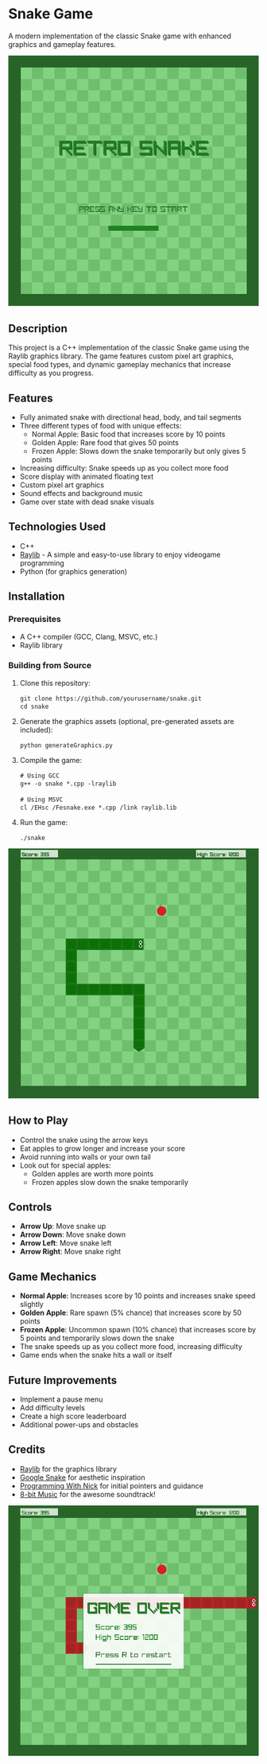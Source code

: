 # Snake Game

A modern implementation of the classic Snake game with enhanced graphics and gameplay features.

![Snake Game Screenshot](retro_snake_title.png)

## Description

This project is a C++ implementation of the classic Snake game using the Raylib graphics library. The game features custom pixel art graphics, special food types, and dynamic gameplay mechanics that increase difficulty as you progress.

## Features

- Fully animated snake with directional head, body, and tail segments
- Three different types of food with unique effects:
  - Normal Apple: Basic food that increases score by 10 points
  - Golden Apple: Rare food that gives 50 points
  - Frozen Apple: Slows down the snake temporarily but only gives 5 points
- Increasing difficulty: Snake speeds up as you collect more food
- Score display with animated floating text
- Custom pixel art graphics
- Sound effects and background music
- Game over state with dead snake visuals

## Technologies Used

- C++
- [Raylib](https://www.raylib.com/) - A simple and easy-to-use library to enjoy videogame programming
- Python (for graphics generation)

## Installation

### Prerequisites

- A C++ compiler (GCC, Clang, MSVC, etc.)
- Raylib library

### Building from Source

1. Clone this repository:
   ```
   git clone https://github.com/yourusername/snake.git
   cd snake
   ```

2. Generate the graphics assets (optional, pre-generated assets are included):
   ```
   python generateGraphics.py
   ```

3. Compile the game:
   ```
   # Using GCC
   g++ -o snake *.cpp -lraylib
   
   # Using MSVC
   cl /EHsc /Fesnake.exe *.cpp /link raylib.lib
   ```

4. Run the game:
   ```
   ./snake
   ```

![Snake Game Screenshot](retro_snake_gameplay.png)

## How to Play

- Control the snake using the arrow keys
- Eat apples to grow longer and increase your score
- Avoid running into walls or your own tail
- Look out for special apples:
  - Golden apples are worth more points
  - Frozen apples slow down the snake temporarily

## Controls

- **Arrow Up**: Move snake up
- **Arrow Down**: Move snake down
- **Arrow Left**: Move snake left
- **Arrow Right**: Move snake right

## Game Mechanics

- **Normal Apple**: Increases score by 10 points and increases snake speed slightly
- **Golden Apple**: Rare spawn (5% chance) that increases score by 50 points
- **Frozen Apple**: Uncommon spawn (10% chance) that increases score by 5 points and temporarily slows down the snake
- The snake speeds up as you collect more food, increasing difficulty
- Game ends when the snake hits a wall or itself

## Future Improvements

- Implement a pause menu
- Add difficulty levels
- Create a high score leaderboard
- Additional power-ups and obstacles

## Credits

- [Raylib](https://www.raylib.com/) for the graphics library
- [Google Snake](https://g.co/kgs/GjFn4tQ) for aesthetic inspiration
- [Programming With Nick](https://youtu.be/LGqsnM_WEK4?si=2xDC5W99HnYxpLGP) for initial pointers and guidance
- [8-bit Music](https://youtu.be/FpDWpX9luCQ?si=7t9QvYbhBY4o_XFY) for the awesome soundtrack!

![Snake Game Screenshot](retro_snake_game_over.png)